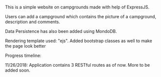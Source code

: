 This is a simple website on campgrounds made with help of ExpressJS.

Users can add a campground which contains the picture of a campground, description and comments.

Data Persistence has also been added using MondoDB.

Rendering template used: "ejs". Added bootstrap classes as well to make the page look better

Progress timeline:

11/26/2018:
Application contains 3 RESTful routes as of now. More to be added soon.
